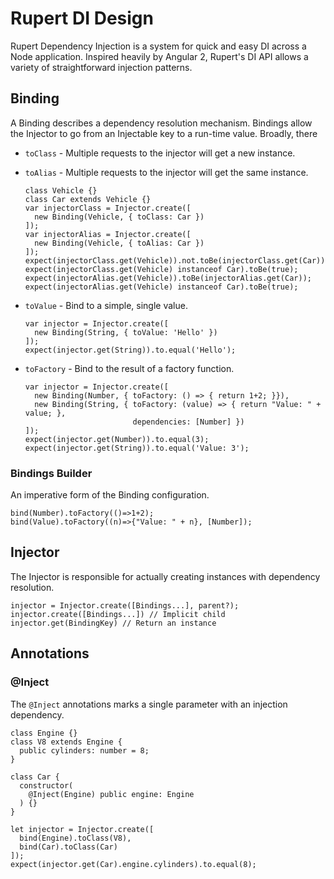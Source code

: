 # Rupert DI Design

Rupert Dependency Injection is a system for quick and easy DI across a Node
application. Inspired heavily by Angular 2, Rupert's DI API allows a variety
of straightforward injection patterns.

## Binding

A Binding describes a dependency resolution mechanism. Bindings allow the
Injector to go from an Injectable key to a run-time value. Broadly, there

* `toClass` - Multiple requests to the injector will get a new instance.
* `toAlias` - Multiple requests to the injector will get the same instance.
  ```
  class Vehicle {}
  class Car extends Vehicle {}
  var injectorClass = Injector.create([
    new Binding(Vehicle, { toClass: Car })
  ]);
  var injectorAlias = Injector.create([
    new Binding(Vehicle, { toAlias: Car })
  ]);
  expect(injectorClass.get(Vehicle)).not.toBe(injectorClass.get(Car));
  expect(injectorClass.get(Vehicle) instanceof Car).toBe(true);
  expect(injectorAlias.get(Vehicle)).toBe(injectorAlias.get(Car));
  expect(injectorAlias.get(Vehicle) instanceof Car).toBe(true);
  ```

* `toValue` - Bind to a simple, single value.
  ```
  var injector = Injector.create([
    new Binding(String, { toValue: 'Hello' })
  ]);
  expect(injector.get(String)).to.equal('Hello');
  ```

* `toFactory` - Bind to the result of a factory function.
  ```
  var injector = Injector.create([
    new Binding(Number, { toFactory: () => { return 1+2; }}),
    new Binding(String, { toFactory: (value) => { return "Value: " + value; },
                          dependencies: [Number] })
  ]);
  expect(injector.get(Number)).to.equal(3);
  expect(injector.get(String)).to.equal('Value: 3');
  ```

### Bindings Builder
An imperative form of the Binding configuration.

```
bind(Number).toFactory(()=>1+2);
bind(Value).toFactory((n)=>{"Value: " + n}, [Number]);
```

## Injector

The Injector is responsible for actually creating instances with dependency
resolution.

```
injector = Injector.create([Bindings...], parent?);
injector.create([Bindings...]) // Implicit child
injector.get(BindingKey) // Return an instance
```

## Annotations

### @Inject

The `@Inject` annotations marks a single parameter with an injection
dependency.

```
class Engine {}
class V8 extends Engine {
  public cylinders: number = 8;
}

class Car {
  constructor(
    @Inject(Engine) public engine: Engine
  ) {}
}

let injector = Injector.create([
  bind(Engine).toClass(V8),
  bind(Car).toClass(Car)
]);
expect(injector.get(Car).engine.cylinders).to.equal(8);
```
